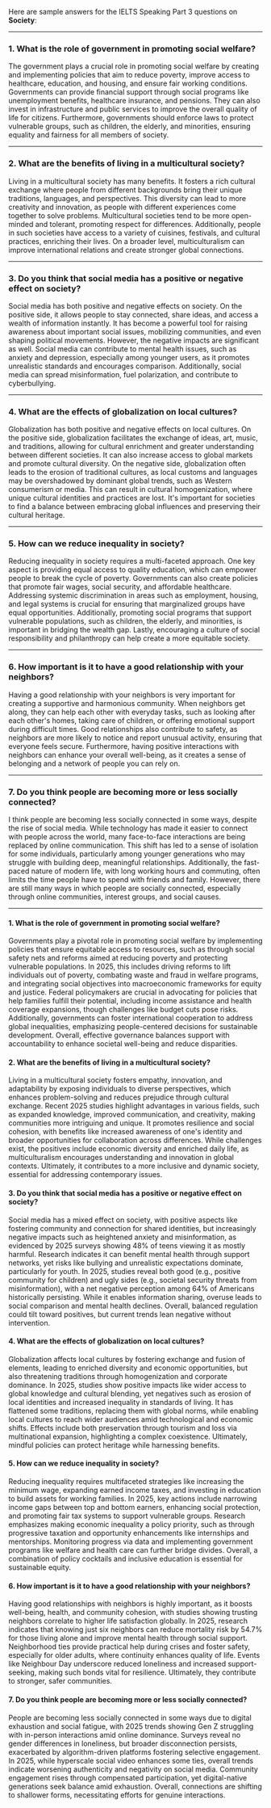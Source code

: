 Here are sample answers for the IELTS Speaking Part 3 questions on **Society**:

---

### **1. What is the role of government in promoting social welfare?**

The government plays a crucial role in promoting social welfare by creating and implementing policies that aim to reduce poverty, improve access to healthcare, education, and housing, and ensure fair working conditions. Governments can provide financial support through social programs like unemployment benefits, healthcare insurance, and pensions. They can also invest in infrastructure and public services to improve the overall quality of life for citizens. Furthermore, governments should enforce laws to protect vulnerable groups, such as children, the elderly, and minorities, ensuring equality and fairness for all members of society.

---

### **2. What are the benefits of living in a multicultural society?**

Living in a multicultural society has many benefits. It fosters a rich cultural exchange where people from different backgrounds bring their unique traditions, languages, and perspectives. This diversity can lead to more creativity and innovation, as people with different experiences come together to solve problems. Multicultural societies tend to be more open-minded and tolerant, promoting respect for differences. Additionally, people in such societies have access to a variety of cuisines, festivals, and cultural practices, enriching their lives. On a broader level, multiculturalism can improve international relations and create stronger global connections.

---

### **3. Do you think that social media has a positive or negative effect on society?**

Social media has both positive and negative effects on society. On the positive side, it allows people to stay connected, share ideas, and access a wealth of information instantly. It has become a powerful tool for raising awareness about important social issues, mobilizing communities, and even shaping political movements. However, the negative impacts are significant as well. Social media can contribute to mental health issues, such as anxiety and depression, especially among younger users, as it promotes unrealistic standards and encourages comparison. Additionally, social media can spread misinformation, fuel polarization, and contribute to cyberbullying.

---

### **4. What are the effects of globalization on local cultures?**

Globalization has both positive and negative effects on local cultures. On the positive side, globalization facilitates the exchange of ideas, art, music, and traditions, allowing for cultural enrichment and greater understanding between different societies. It can also increase access to global markets and promote cultural diversity. On the negative side, globalization often leads to the erosion of traditional cultures, as local customs and languages may be overshadowed by dominant global trends, such as Western consumerism or media. This can result in cultural homogenization, where unique cultural identities and practices are lost. It's important for societies to find a balance between embracing global influences and preserving their cultural heritage.

---

### **5. How can we reduce inequality in society?**

Reducing inequality in society requires a multi-faceted approach. One key aspect is providing equal access to quality education, which can empower people to break the cycle of poverty. Governments can also create policies that promote fair wages, social security, and affordable healthcare. Addressing systemic discrimination in areas such as employment, housing, and legal systems is crucial for ensuring that marginalized groups have equal opportunities. Additionally, promoting social programs that support vulnerable populations, such as children, the elderly, and minorities, is important in bridging the wealth gap. Lastly, encouraging a culture of social responsibility and philanthropy can help create a more equitable society.

---

### **6. How important is it to have a good relationship with your neighbors?**

Having a good relationship with your neighbors is very important for creating a supportive and harmonious community. When neighbors get along, they can help each other with everyday tasks, such as looking after each other's homes, taking care of children, or offering emotional support during difficult times. Good relationships also contribute to safety, as neighbors are more likely to notice and report unusual activity, ensuring that everyone feels secure. Furthermore, having positive interactions with neighbors can enhance your overall well-being, as it creates a sense of belonging and a network of people you can rely on.

---

### **7. Do you think people are becoming more or less socially connected?**

I think people are becoming less socially connected in some ways, despite the rise of social media. While technology has made it easier to connect with people across the world, many face-to-face interactions are being replaced by online communication. This shift has led to a sense of isolation for some individuals, particularly among younger generations who may struggle with building deep, meaningful relationships. Additionally, the fast-paced nature of modern life, with long working hours and commuting, often limits the time people have to spend with friends and family. However, there are still many ways in which people are socially connected, especially through online communities, interest groups, and social causes.

---

#### 1. What is the role of government in promoting social welfare?
Governments play a pivotal role in promoting social welfare by implementing policies that ensure equitable access to resources, such as through social safety nets and reforms aimed at reducing poverty and protecting vulnerable populations. In 2025, this includes driving reforms to lift individuals out of poverty, combating waste and fraud in welfare programs, and integrating social objectives into macroeconomic frameworks for equity and justice. Federal policymakers are crucial in advocating for policies that help families fulfill their potential, including income assistance and health coverage expansions, though challenges like budget cuts pose risks. Additionally, governments can foster international cooperation to address global inequalities, emphasizing people-centered decisions for sustainable development. Overall, effective governance balances support with accountability to enhance societal well-being and reduce disparities.

#### 2. What are the benefits of living in a multicultural society?
Living in a multicultural society fosters empathy, innovation, and adaptability by exposing individuals to diverse perspectives, which enhances problem-solving and reduces prejudice through cultural exchange. Recent 2025 studies highlight advantages in various fields, such as expanded knowledge, improved communication, and creativity, making communities more intriguing and unique. It promotes resilience and social cohesion, with benefits like increased awareness of one's identity and broader opportunities for collaboration across differences. While challenges exist, the positives include economic diversity and enriched daily life, as multiculturalism encourages understanding and innovation in global contexts. Ultimately, it contributes to a more inclusive and dynamic society, essential for addressing contemporary issues.

#### 3. Do you think that social media has a positive or negative effect on society?
Social media has a mixed effect on society, with positive aspects like fostering community and connection for shared identities, but increasingly negative impacts such as heightened anxiety and misinformation, as evidenced by 2025 surveys showing 48% of teens viewing it as mostly harmful. Research indicates it can benefit mental health through support networks, yet risks like bullying and unrealistic expectations dominate, particularly for youth. In 2025, studies reveal both good (e.g., positive community for children) and ugly sides (e.g., societal security threats from misinformation), with a net negative perception among 64% of Americans historically persisting. While it enables information sharing, overuse leads to social comparison and mental health declines. Overall, balanced regulation could tilt toward positives, but current trends lean negative without intervention.

#### 4. What are the effects of globalization on local cultures?
Globalization affects local cultures by fostering exchange and fusion of elements, leading to enriched diversity and economic opportunities, but also threatening traditions through homogenization and corporate dominance. In 2025, studies show positive impacts like wider access to global knowledge and cultural blending, yet negatives such as erosion of local identities and increased inequality in standards of living. It has flattened some traditions, replacing them with global norms, while enabling local cultures to reach wider audiences amid technological and economic shifts. Effects include both preservation through tourism and loss via multinational expansion, highlighting a complex coexistence. Ultimately, mindful policies can protect heritage while harnessing benefits.

#### 5. How can we reduce inequality in society?
Reducing inequality requires multifaceted strategies like increasing the minimum wage, expanding earned income taxes, and investing in education to build assets for working families. In 2025, key actions include narrowing income gaps between top and bottom earners, enhancing social protection, and promoting fair tax systems to support vulnerable groups. Research emphasizes making economic inequality a policy priority, such as through progressive taxation and opportunity enhancements like internships and mentorships. Monitoring progress via data and implementing government programs like welfare and health care can further bridge divides. Overall, a combination of policy cocktails and inclusive education is essential for sustainable equity.

#### 6. How important is it to have a good relationship with your neighbors?
Having good relationships with neighbors is highly important, as it boosts well-being, health, and community cohesion, with studies showing trusting neighbors correlate to higher life satisfaction globally. In 2025, research indicates that knowing just six neighbors can reduce mortality risk by 54.7% for those living alone and improve mental health through social support. Neighborhood ties provide practical help during crises and foster safety, especially for older adults, where continuity enhances quality of life. Events like Neighbour Day underscore reduced loneliness and increased support-seeking, making such bonds vital for resilience. Ultimately, they contribute to stronger, safer communities.

#### 7. Do you think people are becoming more or less socially connected?
People are becoming less socially connected in some ways due to digital exhaustion and social fatigue, with 2025 trends showing Gen Z struggling with in-person interactions amid online dominance. Surveys reveal no gender differences in loneliness, but broader disconnection persists, exacerbated by algorithm-driven platforms fostering selective engagement. In 2025, while hyperscale social video enhances some ties, overall trends indicate worsening authenticity and negativity on social media. Community engagement rises through compensated participation, yet digital-native generations seek balance amid exhaustion. Overall, connections are shifting to shallower forms, necessitating efforts for genuine interactions.

